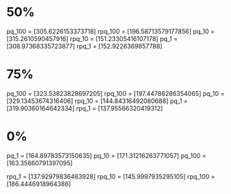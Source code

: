 # 50%
pq_100 =  [305.6226153373718]
rpq_100 =  [196.58713579177856]
pq_10 =  [315.2610590457916]
rpq_10 =  [151.23305416107178]
pq_1 =  [308.97368335723877]
rpq_1 =  [152.9226369857788]

# 75%
pq_100 =  [323.53823828697205]
rpq_100 =  [197.44786286354065]
pq_10 =  [329.13453674316406]
rpq_10 =  [144.84316492080688]
pq_1 =  [319.90360164642334]
rpq_1 =  [137.95566320419312]

# 0%
pq_1 =  [164.89783573150635]
pq_10 =  [171.31216263771057]
pq_100 =  [163.35660791397095]

rpq_1 =  [137.92979836463928]
rpq_10 =  [145.9997935295105]
rpq_100 =  [186.4446918964386]
